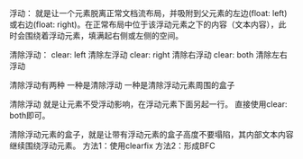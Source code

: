 浮动： 就是让一个元素脱离正常文档流布局，并吸附到父元素的左边(float: left)或右边(float: right)。在正常布局中位于该浮动元素之下的内容（文本内容），此时会围绕着浮动元素，填满起右侧或左侧的空间。

清除浮动：
clear: left 清除左浮动
clear: right 清除右浮动
clear: both 清除左右浮动

清除浮动有两种 一种是清除浮动 一种是清除浮动元素周围的盒子

清除浮动 就是让元素不受浮动影响，在浮动元素下面另起一行。 直接使用clear: both即可。

清除浮动元素的盒子，就是让带有浮动元素的盒子高度不要塌陷，其内部文本内容继续围绕浮动元素。
方法1：使用clearfix
方法2：形成BFC